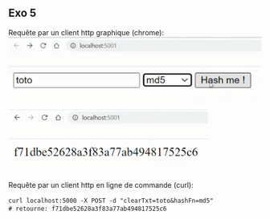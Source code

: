 ## Exo 5

Requête par un client http graphique (chrome):
![Formulaire front](captures/front-form.png)  
![Retour de soumission de formulaure](captures/front-form-submit.png)

Requête par un client http en ligne de commande (curl):
```
curl localhost:5000 -X POST -d "clearTxt=toto&hashFn=md5" 
# retourne: f71dbe52628a3f83a77ab494817525c6
```